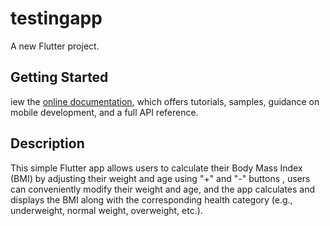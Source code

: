 # testingapp

A new Flutter project.

## Getting Started
iew the
[online documentation](https://docs.flutter.dev/), which offers tutorials,
samples, guidance on mobile development, and a full API reference.

## Description 
This simple Flutter app allows users to calculate their Body Mass Index (BMI) by adjusting their weight and age using "+" and "-" buttons , users can conveniently modify their weight and age, and the app calculates and displays the BMI along with the corresponding health category (e.g., underweight, normal weight, overweight, etc.).
